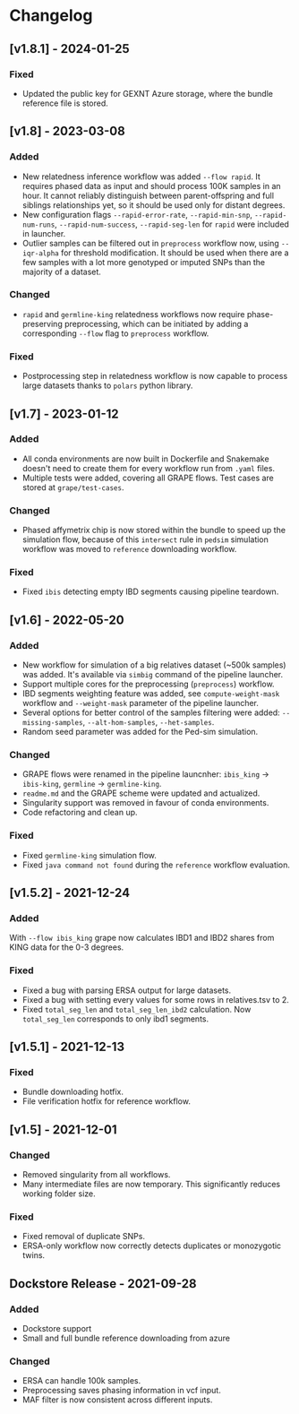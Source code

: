 # Changelog

## [v1.8.1] - 2024-01-25

### Fixed

- Updated the public key for GEXNT Azure storage, where the bundle reference file is stored.

## [v1.8] - 2023-03-08

### Added

- New relatedness inference workflow was added `--flow rapid`. It requires phased data as input and should process 100K samples in an hour. It cannot reliably distinguish between parent-offspring and full siblings relationships yet, so it should be used only for distant degrees. 
- New configuration flags `--rapid-error-rate`, `--rapid-min-snp`, `--rapid-num-runs`, `--rapid-num-success`, `--rapid-seg-len` for `rapid` were included in launcher.
- Outlier samples can be filtered out in `preprocess` workflow now, using `--iqr-alpha` for threshold modification. It should be used when there are a few samples with a lot more genotyped or imputed SNPs than the majority of a dataset. 

### Changed

- `rapid` and `germline-king` relatedness workflows now require phase-preserving preprocessing, which can be initiated by adding a corresponding `--flow` flag to `preprocess` workflow.

### Fixed

- Postprocessing step in relatedness workflow is now capable to process large datasets thanks to `polars` python library.

## [v1.7] - 2023-01-12

### Added

- All conda environments are now built in Dockerfile and Snakemake doesn't need to create them for every workflow run from `.yaml` files.
- Multiple tests were added, covering all GRAPE flows. Test cases are stored at `grape/test-cases`.

### Changed

- Phased affymetrix chip is now stored within the bundle to speed up the simulation flow, because of this `intersect` rule in `pedsim` simulation workflow was moved to `reference` downloading workflow.

### Fixed

- Fixed `ibis` detecting empty IBD segments causing pipeline teardown.

## [v1.6] - 2022-05-20

### Added

- New workflow for simulation of a big relatives dataset (~500k samples) was added. It's available via `simbig` command of the pipeline launcher.
- Support multiple cores for the preprocessing (`preprocess`) workflow.
- IBD segments weighting feature was added, see `compute-weight-mask` workflow and `--weight-mask` parameter of the pipeline launcher.
- Several options for better control of the samples filtering were added: `--missing-samples`, `--alt-hom-samples`, `--het-samples`.
- Random seed parameter was added for the Ped-sim simulation.

### Changed

- GRAPE flows were renamed in the pipeline launcnher: `ibis_king` -> `ibis-king`, `germline` -> `germline-king`.
- `readme.md` and the GRAPE scheme were updated and actualized.
- Singularity support was removed in favour of conda environments.
- Code refactoring and clean up.

### Fixed

- Fixed `germline-king` simulation flow.
- Fixed `java command not found` during the `reference` workflow evaluation.

## [v1.5.2] - 2021-12-24

### Added

With `--flow ibis_king` grape now calculates IBD1 and IBD2 shares from KING data for the 0-3 degrees.

### Fixed

- Fixed a bug with parsing ERSA output for large datasets.
- Fixed a bug with setting every values for some rows in relatives.tsv to 2.
- Fixed `total_seg_len` and `total_seg_len_ibd2` calculation. Now `total_seg_len` corresponds to only ibd1 segments.

## [v1.5.1] - 2021-12-13

### Fixed

- Bundle downloading hotfix.
- File verification hotfix for reference workflow.

## [v1.5] - 2021-12-01

### Changed

- Removed singularity from all workflows.
- Many intermediate files are now temporary. This significantly reduces working folder size.

### Fixed

- Fixed removal of duplicate SNPs.
- ERSA-only workflow now correctly detects duplicates or monozygotic twins.

## Dockstore Release - 2021-09-28

### Added

- Dockstore support
- Small and full bundle reference downloading from azure

### Changed

- ERSA can handle 100k samples.
- Preprocessing saves phasing information in vcf input.
- MAF filter is now consistent across different inputs.
